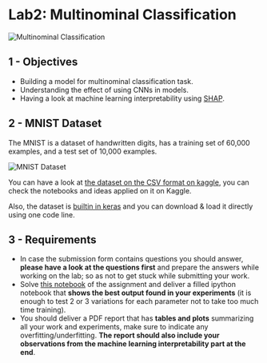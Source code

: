 # Lab2: Multinominal Classification

![Multinominal Classification](multinominal_classification.png)

## 1 - Objectives

* Building a model for multinominal classification task.
* Understanding the effect of using CNNs in models.
* Having a look at machine learning interpretability using [SHAP](https://shap.readthedocs.io/en/latest/overviews.html).

## 2 - MNIST Dataset

The MNIST is a dataset of handwritten digits, has a training set of 60,000 examples, and a test set of 10,000 examples.

![MNIST Dataset](MNIST.png)

You can have a look at [the dataset on the CSV format on kaggle](https://www.kaggle.com/oddrationale/mnist-in-csv), you can check the notebooks and ideas applied on it on Kaggle.

Also, the dataset is [builtin in keras](https://keras.io/api/datasets/mnist/) and you can download & load it directly using one code line.

## 3 - Requirements
* In case the submission form contains questions you should answer, **please have a look at the questions first** and prepare the answers while working on the lab; so as not to get stuck while submitting your work.
* Solve [this notebook](lab2.ipynb) of the assignment and deliver a filled ipython notebook that **shows the best output found in your experiments** (it is enough to test 2 or 3 variations for each parameter not to take too much time training).
* You should deliver a PDF report that has **tables and plots** summarizing all your work and experiments, make sure to indicate any overfitting/underfitting. **The report should also include your observations from the machine learning interpretability part at the end**.
